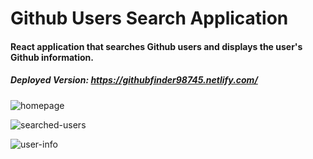 # Github Users Search Application

#### React application that searches Github users and displays the user's Github information.

##### Deployed Version: https://githubfinder98745.netlify.com/

![homepage](https://user-images.githubusercontent.com/44681780/70203554-1fc26c00-16d2-11ea-878d-6e89c31a5cc9.jpg)

![searched-users](https://user-images.githubusercontent.com/44681780/70203555-1fc26c00-16d2-11ea-90c2-3b234d0aee52.jpg)

![user-info](https://user-images.githubusercontent.com/44681780/70203556-1fc26c00-16d2-11ea-9a95-72275f03f994.jpg)
